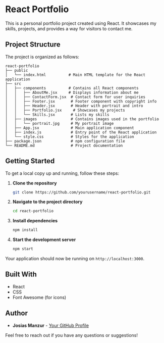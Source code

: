 # React Portfolio

This is a personal portfolio project created using React. It showcases my skills, projects, and provides a way for visitors to contact me.

## Project Structure

The project is organized as follows:

```
react-portfolio
├── public
│   └── index.html          # Main HTML template for the React application
├── src
│   ├── components          # Contains all React components
│   │   ├── AboutMe.jsx     # Displays information about me
│   │   ├── ContactForm.jsx  # Contact form for user inquiries
│   │   ├── Footer.jsx       # Footer component with copyright info
│   │   ├── Header.jsx       # Header with portrait and intro
│   │   ├── Portfolio.jsx     # Showcases my projects
│   │   └── Skills.jsx       # Lists my skills
│   ├── images               # Contains images used in the portfolio
│   │   └── portrait.jpg     # My portrait image
│   ├── App.jsx              # Main application component
│   ├── index.js             # Entry point of the React application
│   └── style.css            # Styles for the application
├── package.json             # npm configuration file
└── README.md                # Project documentation
```

## Getting Started

To get a local copy up and running, follow these steps:

1. **Clone the repository**

    ```bash
    git clone https://github.com/yourusername/react-portfolio.git
    ```

2. **Navigate to the project directory**

    ```bash
    cd react-portfolio
    ```

3. **Install dependencies**

    ```bash
    npm install
    ```

4. **Start the development server**
    ```bash
    npm start
    ```

Your application should now be running on `http://localhost:3000`.

## Built With

-   React
-   CSS
-   Font Awesome (for icons)

## Author

-   **Josias Manzur** - [Your GitHub Profile](https://github.com/yourusername)

Feel free to reach out if you have any questions or suggestions!

